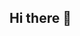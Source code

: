 ## Hi there 👋

<!--
<h1 align="center">Hi 👋, I'm Christopher</h1>
<h3 align="center">Network operations and Cybersecurity enthusiast</h3>

- 🔭 I’m currently working on **Cisco Packet Tracer**

- 🌱 I’m currently learning **CompTIA CySa+, CCNA**

- 💬 Ask me about **how to build networking and cybersecurity foundation**

- 📫 How to reach me **chriss251102@gmail.com**

- ⚡ Fun fact **i like dogs**

<h3 align="left">Connect with me:</h3>
<p align="left">
</p>

<h3 align="left">Languages and Tools:</h3>
<p align="left"> <a href="https://www.w3schools.com/cs/" target="_blank" rel="noreferrer"> <img src="https://raw.githubusercontent.com/devicons/devicon/master/icons/csharp/csharp-original.svg" alt="csharp" width="40" height="40"/> </a> <a href="https://www.linux.org/" target="_blank" rel="noreferrer"> <img src="https://raw.githubusercontent.com/devicons/devicon/master/icons/linux/linux-original.svg" alt="linux" width="40" height="40"/> </a> </p>

-->
